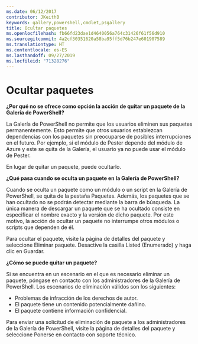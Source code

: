 ```yaml
---
ms.date: 06/12/2017
contributor: JKeithB
keywords: gallery,powershell,cmdlet,psgallery
title: Ocultar paquetes
ms.openlocfilehash: fb66fd23dae1d4640056a764c31426f61f56d910
ms.sourcegitcommit: 4a2cf30351620a58ba95ff5d76b247e601907589
ms.translationtype: HT
ms.contentlocale: es-ES
ms.lasthandoff: 09/27/2019
ms.locfileid: "71328276"
---
```

# <a name="unlisting-packages"></a>Ocultar paquetes

**¿Por qué no se ofrece como opción la acción de quitar un paquete de la Galería de PowerShell?**

La Galería de PowerShell no permite que los usuarios eliminen sus paquetes permanentemente.
Esto permite que otros usuarios establezcan dependencias con los paquetes sin preocuparse de posibles interrupciones en el futuro.
Por ejemplo, si el módulo de Pester depende del módulo de Azure y este se quita de la Galería, el usuario ya no puede usar el módulo de Pester.

En lugar de quitar un paquete, puede ocultarlo.

**¿Qué pasa cuando se oculta un paquete en la Galería de PowerShell?**

Cuando se oculta un paquete como un módulo o un script en la Galería de PowerShell, se quita de la pestaña Paquetes. Además, los paquetes que se han ocultado no se podrán detectar mediante la barra de búsqueda.
La única manera de descargar un paquete que se ha ocultado consiste en especificar el nombre exacto y la versión de dicho paquete.
Por este motivo, la acción de ocultar un paquete no interrumpe otros módulos o scripts que dependen de él.

Para ocultar el paquete, visite la página de detalles del paquete y seleccione Eliminar paquete. Desactive la casilla Listed (Enumerado) y haga clic en Guardar.

**¿Cómo se puede quitar un paquete?**

Si se encuentra en un escenario en el que es necesario eliminar un paquete, póngase en contacto con los administradores de la Galería de PowerShell.
Los escenarios de eliminación válidos son los siguientes:
- Problemas de infracción de los derechos de autor.
- El paquete tiene un contenido potencialmente dañino.
- El paquete contiene información confidencial.

Para enviar una solicitud de eliminación de paquete a los administradores de la Galería de PowerShell, visite la página de detalles del paquete y seleccione Ponerse en contacto con soporte técnico.
